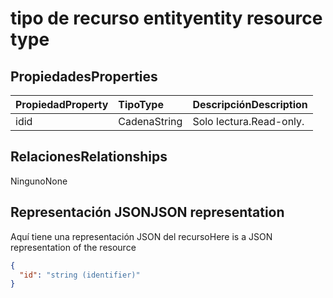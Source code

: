 # <a name="entity-resource-type"></a><span data-ttu-id="032ff-101">tipo de recurso entity</span><span class="sxs-lookup"><span data-stu-id="032ff-101">entity resource type</span></span>

## <a name="properties"></a><span data-ttu-id="032ff-102">Propiedades</span><span class="sxs-lookup"><span data-stu-id="032ff-102">Properties</span></span>
| <span data-ttu-id="032ff-103">Propiedad</span><span class="sxs-lookup"><span data-stu-id="032ff-103">Property</span></span>     | <span data-ttu-id="032ff-104">Tipo</span><span class="sxs-lookup"><span data-stu-id="032ff-104">Type</span></span>   |<span data-ttu-id="032ff-105">Descripción</span><span class="sxs-lookup"><span data-stu-id="032ff-105">Description</span></span>|
|:---------------|:--------|:----------|
|<span data-ttu-id="032ff-106">id</span><span class="sxs-lookup"><span data-stu-id="032ff-106">id</span></span>|<span data-ttu-id="032ff-107">Cadena</span><span class="sxs-lookup"><span data-stu-id="032ff-107">String</span></span>| <span data-ttu-id="032ff-108">Solo lectura.</span><span class="sxs-lookup"><span data-stu-id="032ff-108">Read-only.</span></span>|

## <a name="relationships"></a><span data-ttu-id="032ff-109">Relaciones</span><span class="sxs-lookup"><span data-stu-id="032ff-109">Relationships</span></span>
<span data-ttu-id="032ff-110">Ninguno</span><span class="sxs-lookup"><span data-stu-id="032ff-110">None</span></span>

## <a name="json-representation"></a><span data-ttu-id="032ff-111">Representación JSON</span><span class="sxs-lookup"><span data-stu-id="032ff-111">JSON representation</span></span>

<span data-ttu-id="032ff-112">Aquí tiene una representación JSON del recurso</span><span class="sxs-lookup"><span data-stu-id="032ff-112">Here is a JSON representation of the resource</span></span>

<!-- {
  "blockType": "resource",
  "abstract": "true",
  "keyProperty": "id",
  "optionalProperties": [

  ],
  "@odata.type": "microsoft.graph.entity"
}-->

```json
{
  "id": "string (identifier)"
}

```

<!-- uuid: 8fcb5dbc-d5aa-4681-8e31-b001d5168d79
2015-10-25 14:57:30 UTC -->
<!-- {
  "type": "#page.annotation",
  "description": "entity resource",
  "keywords": "",
  "section": "documentation",
  "tocPath": ""
}-->